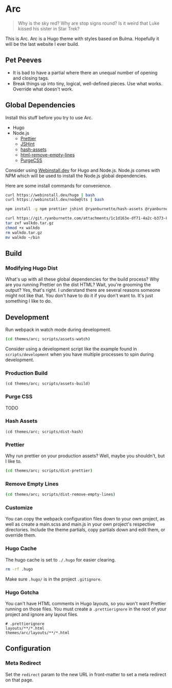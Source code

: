 # Arc

> Why is the sky red? Why are stop signs round? Is it weird that Luke kissed his
> sister in Star Trek?

This is Arc. Arc is a Hugo theme with styles based on Bulma. Hopefully it will
be the last website I ever build.

## Pet Peeves

- It is bad to have a partial where there an unequal number of opening and
  closing tags.
- Break things up into tiny, logical, well-defined pieces. Use what works.
  Override what doesn't work.

## Global Dependencies

Install this stuff before you try to use Arc.

- Hugo
- Node.js
  - [Prettier](https://prettier.io/)
  - [JSHint](https://github.com/jshint/jshint)
  - [hash-assets](https://git.ryanburnette.com/ryanburnette/hash-assets)
  - [html-remove-empty-lines](https://git.ryanburnette.com/ryanburnette/html-remove-empty-lines)
  - [PurgeCSS](https://purgecss.com/)

Consider using [Webinstall.dev](https://webinstall.dev) for Hugo and
Node.js. Node.js comes with NPM which will be used to install the Node.js
global dependencies. 

Here are some install commands for convenience.

```bash
curl https://webinstall.dev/hugo | bash
curl https://webinstall.dev/node@lts | bash
```

```bash
npm install -g npm prettier jshint @ryanburnette/hash-assets @ryanburnette/html-remove-empty-lines
```

```bash
curl https://git.ryanburnette.com/attachments/1c1d163e-df71-4a2c-b373-86ec8dbcef61 --output walkdo.tar.gz
tar zxf walkdo.tar.gz
chmod +x walkdo
rm walkdo.tar.gz
mv walkdo ~/bin
```

## Build

### Modifying Hugo Dist

What's up with all these global dependencies for the build process? Why are you
running Prettier on the dist HTML? Wait, you're grooming the output? Yes, that's
right. I understand there are several reasons someone might not like that. You
don't have to do it if you don't want to. It's just something I like to do.

## Development

Run webpack in watch mode during development.

```bash
(cd themes/arc; scripts/assets-watch)
```

Consider using a development script like the example found in
`scripts/development` when you have multiple processes to spin during
development.

### Production Build

```
(cd themes/arc; scripts/assets-build)
```

### Purge CSS

TODO

### Hash Assets

```
(cd themes/arc; scripts/dist-hash)
```

### Prettier

Why run prettier on your production assets? Well, maybe you shouldn't, but I
like to.

```bash
(cd themes/arc; scripts/dist-prettier)
```

### Remove Empty Lines

```bash
(cd themes/arc; scripts/dist-remove-empty-lines)
```

### Customize

You can copy the webpack configuration files down to your own project, as well
as create a main.scss and main.js in your own project's respective directories.
Include the theme partials, copy partials down and edit them, or override them.

### Hugo Cache

The hugo cache is set to `./.hugo` for easier clearing.

```bash
rm -rf .hugo
```

Make sure `.hugo/` is in the project `.gitignore`.

### Hugo Gotcha

You can't have HTML comments in Hugo layouts, so you won't want Prettier running
on those files. You must create a `.prettierignore` in the root of your project
and ignore any layout files.

```
# .prettierignore
layouts/**/*.html
themes/arc/layouts/**/*.html
```

## Configuration

### Meta Redirect

Set the `redirect` param to the new URL in front-matter to set a meta redirect
on that page.
